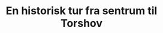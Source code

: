---
title: En historisk tur fra sentrum til Torshov
teaser: Lydklippene følger trikkesporet fra _Brugata_ til _Thorsov_.
footnote: Denne turen ble laget av [Lutter øre](https://lutterore.com/) i forbindelse
    med [Digital Fortalt](http://digitaltmuseum.no/info/owners/H-DF).
---